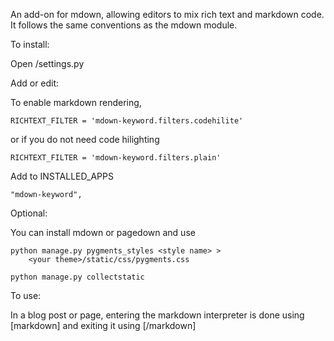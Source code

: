 An add-on for mdown, allowing editors to mix rich text and markdown code.
It follows the same conventions as the mdown module.

To install:

Open <mezzanine home>/settings.py

Add or edit:

To enable markdown rendering,

    RICHTEXT_FILTER = 'mdown-keyword.filters.codehilite'

or if you do not need code hilighting

    RICHTEXT_FILTER = 'mdown-keyword.filters.plain'

Add to INSTALLED_APPS

    "mdown-keyword",

Optional:

You can install mdown or pagedown and use

    python manage.py pygments_styles <style name> >
        <your theme>/static/css/pygments.css

    python manage.py collectstatic

To use:

In a blog post or page, entering the markdown interpreter
is done using [markdown] and exiting it using [/markdown]
